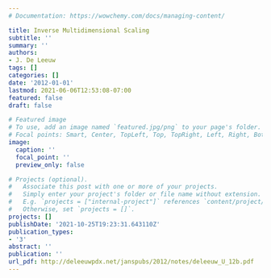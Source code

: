 ```yaml
---
# Documentation: https://wowchemy.com/docs/managing-content/

title: Inverse Multidimensional Scaling
subtitle: ''
summary: ''
authors:
- J. De Leeuw
tags: []
categories: []
date: '2012-01-01'
lastmod: 2021-06-06T12:53:08-07:00
featured: false
draft: false

# Featured image
# To use, add an image named `featured.jpg/png` to your page's folder.
# Focal points: Smart, Center, TopLeft, Top, TopRight, Left, Right, BottomLeft, Bottom, BottomRight.
image:
  caption: ''
  focal_point: ''
  preview_only: false

# Projects (optional).
#   Associate this post with one or more of your projects.
#   Simply enter your project's folder or file name without extension.
#   E.g. `projects = ["internal-project"]` references `content/project/deep-learning/index.md`.
#   Otherwise, set `projects = []`.
projects: []
publishDate: '2021-10-25T19:23:31.643110Z'
publication_types:
- '3'
abstract: ''
publication: ''
url_pdf: http://deleeuwpdx.net/janspubs/2012/notes/deleeuw_U_12b.pdf
---
```


